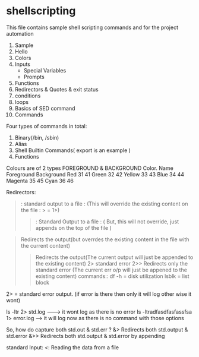 # shellscripting
This file contains sample shell scripting commands and for the project automation
1. Sample
2. Hello
3. Colors
4. Inputs
    - Special Variables
    - Prompts
5. Functions
6. Redirectors & Quotes & exit status
7. conditions
8. loops
9. Basics of SED command
10. Commands

Four types of commands in total:
1. Binary(/bin, /sbin)
2. Alias
3. Shell Builtin Commands( export is an example )
4. Functions

Colours are of 2 types FOREGROUND & BACKGROUND Color.
Name        Foreground      Background
Red             31              41
Green           32              42
Yellow          33              43
Blue            34              44
Magenta         35              45
Cyan            36              46

Redirectors:
> : standard output to a file : (This will override the existing content on the file : > = 1>)
>> : Standard Output to a file : ( But, this will not override, just appends on the top of the file )

> Redirects the output(but overrdes the existing content in the file with the current content)
>> Redirects the output(The current output will just be appended to the existing content)
2> standard error
2>> Redirects only the standard error (The current err o/p will just be appened to the existing content)
commands::
df -h = disk utilization
lsblk = list block

2> = standard error output. (if error is there then only it will log other wise it wont)

ls -ltr 2> std.log ---> it wont log as there is no error
ls -ltradfasdfasfassfsa 1> error.log  --> it will log now as there is no command with those options


So, how do capture both std.out & std.err ?
&> Redirects both std.output & std.error
&>> Redirects both std.output & std.error by appending

standard Input:
    <: Reading the data from a file